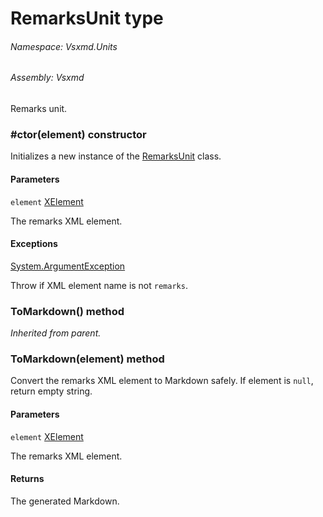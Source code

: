 <a name='T-Vsxmd-Units-RemarksUnit'></a>
# RemarksUnit type

###### Namespace:  Vsxmd.Units

###### Assembly:  Vsxmd

Remarks unit.

<a name='M-Vsxmd-Units-RemarksUnit-#ctor-System-Xml-Linq-XElement-'></a>
### #ctor(element) constructor

Initializes a new instance of the [RemarksUnit](/Vsxmd.Units/RemarksUnit.md/#T-Vsxmd-Units-RemarksUnit) class.

#### Parameters

`element`  [XElement](https://docs.microsoft.com/dotnet/api/System.Xml.Linq.XElement)  

The remarks XML element.

#### Exceptions

[System.ArgumentException](https://docs.microsoft.com/dotnet/api/System.ArgumentException)  

Throw if XML element name is not `remarks`.

<a name='M-Vsxmd-Units-RemarksUnit-ToMarkdown'></a>
### ToMarkdown() method

*Inherited from parent.*

<a name='M-Vsxmd-Units-RemarksUnit-ToMarkdown-System-Xml-Linq-XElement-'></a>
### ToMarkdown(element) method

Convert the remarks XML element to Markdown safely.
If element is `null`, return empty string.

#### Parameters

`element`  [XElement](https://docs.microsoft.com/dotnet/api/System.Xml.Linq.XElement)  

The remarks XML element.

#### Returns





The generated Markdown.
